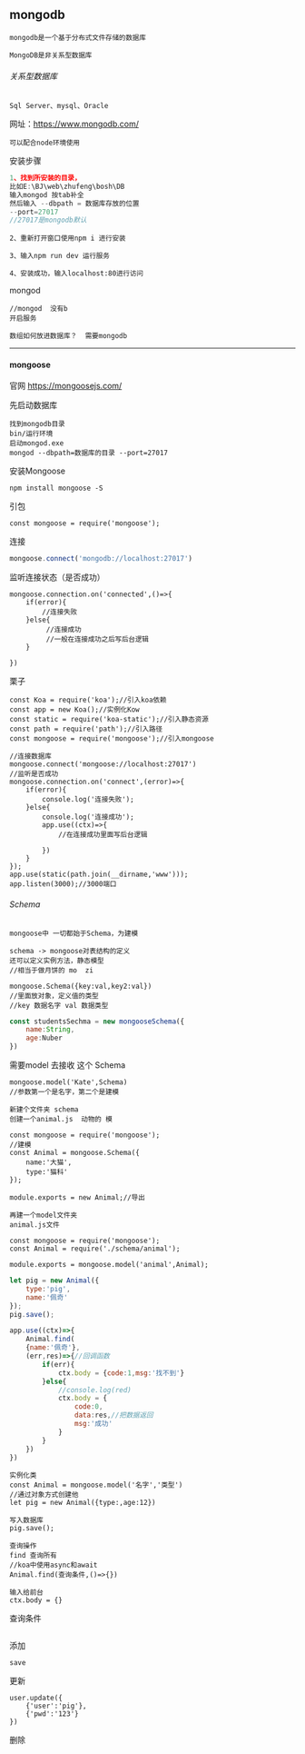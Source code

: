 ## mongodb

`mongodb是一个基于分布式文件存储的数据库`

`MongoDB是非关系型数据库`
###### 关系型数据库

```
Sql Server、mysql、Oracle
```

网址：https://www.mongodb.com/

`可以配合node环境使用`

安装步骤

```JavaScript
1、找到所安装的目录，
比如E:\BJ\web\zhufeng\bosh\DB
输入mongod 按tab补全
然后输入 --dbpath = 数据库存放的位置
--port=27017
//27017是mongodb默认
```

```
2、重新打开窗口使用npm i 进行安装
```

```
3、输入npm run dev 运行服务
```

```
4、安装成功，输入localhost:80进行访问
```

mongod

```
//mongod  没有b
开启服务
```

```
数组如何放进数据库？  需要mongodb
```

---
#### mongoose
官网 https://mongoosejs.com/

先启动数据库

```
找到mongodb目录
bin/运行环境
启动mongod.exe
mongod --dbpath=数据库的目录 --port=27017
```


安装Mongoose

```
npm install mongoose -S
```
引包

```
const mongoose = require('mongoose');
```
连接

```JavaScript
mongoose.connect('mongodb://localhost:27017')
```
监听连接状态（是否成功）

```
mongoose.connection.on('connected',()=>{
    if(error){
        //连接失败
    }else{
         //连接成功
         //一般在连接成功之后写后台逻辑
    }
    
})
```

栗子

```
const Koa = require('koa');//引入koa依赖
const app = new Koa();//实例化Kow
const static = require('koa-static');//引入静态资源
const path = require('path');//引入路径
const mongoose = require('mongoose');//引入mongoose

//连接数据库
mongoose.connect('mongoose://localhost:27017')
//监听是否成功
mongoose.connection.on('connect',(error)=>{
    if(error){
        console.log('连接失败');
    }else{
        console.log('连接成功');
        app.use((ctx)=>{
            //在连接成功里面写后台逻辑
            
        })
    }
});
app.use(static(path.join(__dirname,'www')));
app.listen(3000);//3000端口
```

###### Schema

`mongoose中 一切都始于Schema，为建模`
```
schema -> mongoose对表结构的定义
还可以定义实例方法，静态模型
//相当于做月饼的 mo  zi
```

```
mongoose.Schema({key:val,key2:val})
//里面放对象，定义值的类型
//key 数据名字 val 数据类型
```

```JavaScript
const studentsSechma = new mongooseSchema({
    name:String,
    age:Nuber
})
```
需要model 去接收 这个 Schema

```
mongoose.model('Kate',Schema)
//参数第一个是名字，第二个是建模
```


```
新建个文件夹 schema
创建一个animal.js  动物的 模
```

```
const mongoose = require('mongoose');
//建模
const Animal = mongoose.Schema({
    name:'大猫',
    type:'猫科'
});

module.exports = new Animal;//导出
```

```
再建一个model文件夹
animal.js文件
```

```
const mongoose = require('mongoose');
const Animal = require('./schema/animal');

module.exports = mongoose.model('animal',Animal);

```


```JavaScript
let pig = new Animal({
    type:'pig',
    name:'佩奇'
});
pig.save();

app.use((ctx)=>{
    Animal.find(
    {name:'佩奇'},
    (err,res)=>{//回调函数
        if(err){
            ctx.body = {code:1,msg:'找不到'}
        }else{
            //console.log(red)
            ctx.body = {
                code:0,
                data:res,//把数据返回
                msg:'成功'
            }
        }
    })
})
```

```
实例化类
const Animal = mongoose.model('名字','类型')
//通过对象方式创建他
let pig = new Animal({type:,age:12})

写入数据库
pig.save();

查询操作
find 查询所有
//koa中使用async和await
Animal.find(查询条件,()=>{})

输入给前台
ctx.body = {} 
```
查询条件

```

```
添加

```
save
```

更新

```
user.update({
    {'user':'pig'},
    {'pwd':'123'}
})
```
删除

```

```


